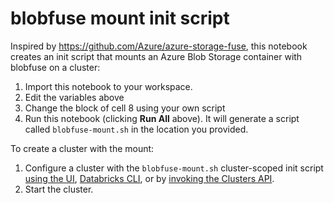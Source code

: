 # blobfuse mount init script
Inspired by https://github.com/Azure/azure-storage-fuse, this notebook creates an init script that mounts an Azure Blob Storage container with blobfuse on a cluster:

1. Import this notebook to your workspace.
2. Edit the variables above
3. Change the block of cell 8 using your own script
6. Run this notebook (clicking **Run All** above). It will generate a script called `blobfuse-mount.sh` in the location you provided.

To create a cluster with the mount:
1. Configure a cluster with the `blobfuse-mount.sh` cluster-scoped init script [using the UI](https://docs.azuredatabricks.net/user-guide/clusters/init-scripts.html#cluster-scoped-init-scripts), [Databricks CLI](https://docs.azuredatabricks.net/user-guide/dev-tools/databricks-cli.html#databricks-cli), or by [invoking the Clusters API](https://docs.azuredatabricks.net/api/latest/clusters.html#cluster-api). 
2. Start the cluster.
